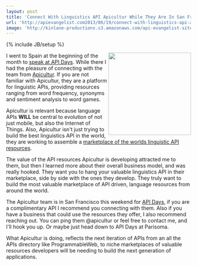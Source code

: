 ```yaml
---
layout: post
title: 'Connect With Linguistics API Apicultur While They Are In San Francisco'
url: 'http://apievangelist.com2013/06/19/connect-with-linguistics-api-apicultur-while-they-are-in-san-francisco/'
image: 'http://kinlane-productions.s3.amazonaws.com/api-evangelist-site/blog/apicultur-logo.png'
---
```

{% include JB/setup %}
<p>
     <img src=https://s3.amazonaws.com/kinlane-productions/api-evangelist/apicultur/apicultur-logo.png  width=225 align=right />
</p>
<p>
     I went to Spain at the beginning of the month to <a href=http://www.apievangelist.com/2013/06/04/apidays-mediterranea-is-a-wrap/>speak at API Days</a>. While there I had the pleasure of connecting with the team from <a href=http://www.apicultur.com/en/>Apicultur</a>. If you are not familiar with Apicultur, they are a platform for linguistic APIs, providing resources ranging from word frequency, synonyms and sentiment analysis to word games.
</p>
<p>
     Apicultur is relevant because language APIs <strong>WILL</strong> be central to evolution of not just mobile, but also the Internet of Things. Also, Apicultur isn't just trying to build the best linguistics API in the world, they are working to assemble a <a href=https://store.apicultur.com/>marketplace of the worlds linguistic API resources</a>.
</p>
<p>
     The value of the API resources Apicultur is developing attracted me to them, but then I learned more about their overall business model, and was really hooked. They want you to hang your valuable linguistics API in their marketplace, side by side with the ones they develop. They truly want to build the most valuable marketplace of API driven, language resources from around the world.
</p>
<p>
     The Apicultur team is in San Francisco this weekend for <a href=http://sf.apidays.io/>API Days</a>, if you are a complimentary API I recommend you connecting with them. Also if you have a business that could use the resources they offer, I also recommend reaching out. You can ping them @apicultur or feel free to contact me, and I'll hook you up. Or maybe just head down to API Days at Parisoma.
</p>
<p>
     What Apicultur is doing, reflects the next iteration of APIs from an all the APIs directory like ProgrammableWeb, to niche marketplaces of valuable resources developers will be needing to build the next generation of applications.
</p>
